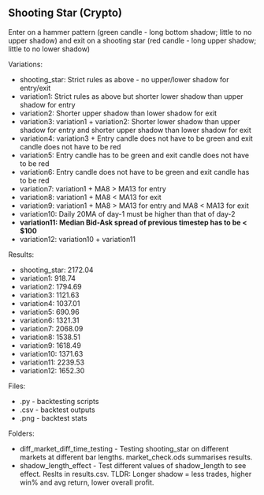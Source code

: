 ## Shooting Star (Crypto)

Enter on a hammer pattern (green candle - long bottom shadow; little to no upper shadow) and exit on a shooting star (red candle - long upper shadow; little to no lower shadow)

Variations:
   - shooting_star: Strict rules as above - no upper/lower shadow for entry/exit
   - variation1: Strict rules as above but shorter lower shadow than upper shadow for entry
   - variation2: Shorter upper shadow than lower shadow for exit
   - variation3: variation1 + variation2: Shorter lower shadow than upper shadow for entry and shorter upper shadow than lower shadow for exit
   - variation4: variation3 + Entry candle does not have to be green and exit candle does not have to be red
   - variation5: Entry candle has to be green and exit candle does not have to be red
   - variation6: Entry candle does not have to be green and exit candle has to be red  
   - variation7: variation1 + MA8 > MA13 for entry
   - variation8: variation1 + MA8 < MA13 for exit
   - variation9: variation1 + MA8 > MA13 for entry and MA8 < MA13 for exit
   - variation10: Daily 20MA of day-1 must be higher than that of day-2
   - **variation11: Median Bid-Ask spread of previous timestep has to be < \$100**
   - variation12: variation10 + variation11
    
Results:
   - shooting_star: 2172.04
   - variation1: 918.74
   - variation2: 1794.69
   - variation3: 1121.63
   - variation4: 1037.01
   - variation5: 690.96
   - variation6: 1321.31
   - variation7: 2068.09
   - variation8: 1538.51
   - variation9: 1618.49
   - variation10: 1371.63
   - variation11: 2239.53
   - variation12: 1652.30
    
Files:
   - .py - backtesting scripts
   - .csv - backtest outputs
   - .png - backtest stats
    
Folders:
   - diff_market_diff_time_testing - Testing shooting_star on different markets at different bar lengths. market_check.ods summarises results.
   - shadow_length_effect - Test different values of shadow_length to see effect. Reslts in results.csv. TLDR: Longer shadow = less trades, higher win% and avg return, lower overall profit.